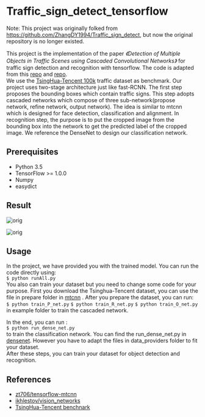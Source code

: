 # Traffic_sign_detect_tensorflow

Note: This project was originally folked from https://github.com/ZhangDY1994/Traffic_sign_detect, but now the original repository is no longer existed.

This project is the implementation of the paper *《Detection of Multiple Objects in Traffic Scenes
using Cascaded Convolutional Networks》* for traffic sign detection and recognition with tensorflow. 
The code is adapted from this [repo](https://github.com/zt706/tensorflow-mtcnn) and [repo](https://github.com/ikhlestov/vision_networks).
<br>
We use the [TsingHua-Tencent 100k](http://cg.cs.tsinghua.edu.cn/traffic-sign/)
traffic dataset as benchmark. Our project uses two-stage architecture just like fast-RCNN. The first step proposes the bounding boxes which contain traffic signs. This step adopts cascaded networks which compose of three sub-network(propose network, refine network, output network). The idea is similar to mtcnn which is designed for face detection, classification and alignment. In recognition step, the purpose is to put the cropped image from the bounding box into the network to get the predicted label of the cropped image. We reference the DenseNet to design our classification network.

## Prerequisites
 * Python 3.5
 * TensorFlow >= 1.0.0
 * Numpy
 * easydict
 
## Result

 ![orig](https://github.com/ZhangDY1994/Traffic_sign_detect/blob/master/detect_79688.jpg)
 
 ![orig](https://github.com/ZhangDY1994/Traffic_sign_detect/blob/master/detect_82136.jpg)

## Usage
In the project, we have provided you with the trained model. You can run the code directly using:
<br>
`$ python runAll.py`
<br>
You also can train your dataset but you need to change some code for your purpose.
First you download the Tsinghua-Tencent dataset, you can use the file in prepare folder in [mtcnn](https://github.com/zt706/tensorflow-mtcnn) . After you prepare the dataset, you can run:
<br>
`$ python train_P_net.py`
`$ python train_R_net.py`
`$ python train_O_net.py`
<br>
in example folder to train the cascaded network.

In the end, you can run :
<br>
`$ python run_dense_net.py`
<br>
to train the classification network. You can find the run_dense_net.py in [densenet](https://github.com/ikhlestov/vision_networks).
However you have to adapt the files in data_providers folder to fit your dataset.<br>
After these steps, you can train your dataset for object detection and recognition.

## References
* [zt706/tensorflow-mtcnn](https://github.com/zt706/tensorflow-mtcnn)
* [ikhlestov/vision_networks](https://github.com/ikhlestov/vision_networks)
* [TsingHua-Tencent benchnark](http://cg.cs.tsinghua.edu.cn/traffic-sign/)




